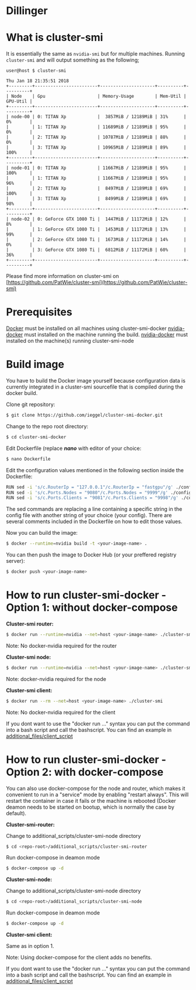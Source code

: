 # Dillinger
# What is cluster-smi
It is essentially the same as `nvidia-smi` but for multiple machines.
Running `cluster-smi` and will output something as the following;
```console
user@host $ cluster-smi

Thu Jan 18 21:35:51 2018
+---------+------------------------+---------------------+----------+----------+
| Node    | Gpu                    | Memory-Usage        | Mem-Util | GPU-Util |
+---------+------------------------+---------------------+----------+----------+
| node-00 | 0: TITAN Xp            |  3857MiB / 12189MiB | 31%      | 0%       |
|         | 1: TITAN Xp            | 11689MiB / 12189MiB | 95%      | 0%       |
|         | 2: TITAN Xp            | 10787MiB / 12189MiB | 88%      | 0%       |
|         | 3: TITAN Xp            | 10965MiB / 12189MiB | 89%      | 100%     |
+---------+------------------------+---------------------+----------+----------+
| node-01 | 0: TITAN Xp            | 11667MiB / 12189MiB | 95%      | 100%     |
|         | 1: TITAN Xp            | 11667MiB / 12189MiB | 95%      | 96%      |
|         | 2: TITAN Xp            |  8497MiB / 12189MiB | 69%      | 100%     |
|         | 3: TITAN Xp            |  8499MiB / 12189MiB | 69%      | 98%      |
+---------+------------------------+---------------------+----------+----------+
| node-02 | 0: GeForce GTX 1080 Ti |  1447MiB / 11172MiB | 12%      | 8%       |
|         | 1: GeForce GTX 1080 Ti |  1453MiB / 11172MiB | 13%      | 99%      |
|         | 2: GeForce GTX 1080 Ti |  1673MiB / 11172MiB | 14%      | 0%       |
|         | 3: GeForce GTX 1080 Ti |  6812MiB / 11172MiB | 60%      | 36%      |
+---------+------------------------+---------------------+----------+----------+
```
Please find more information on cluster-smi on [https://github.com/PatWie/cluster-smi](https://github.com/PatWie/cluster-smi)

# Prerequisites
[Docker](https://docs.docker.com/install/) must be installed on all machines using cluster-smi-docker
[nvidia-docker](https://github.com/NVIDIA/nvidia-docker) must installed on the machine running the build.
[nvidia-docker](https://github.com/NVIDIA/nvidia-docker) must installed on the machine(s) running cluster-smi-node

# Build image
You have to build the Docker image yourself because configuration data is currently integrated in a cluster-smi sourcefile that is compiled during the docker build.

Clone git repository:
```sh
$ git clone https://github.com/ieggel/cluster-smi-docker.git
```
Change to the repo root directory:
```sh
$ cd cluster-smi-docker
```
Edit Dockerfile (replace ***nano*** with editor of your choice:
```sh
$ nano Dockerfile
```
Edit the configuration values mentioned in the following section inside the Dockerfile:
```sh
RUN sed -i 's/c.RouterIp = "127.0.0.1"/c.RouterIp = "fastgpu"/g' ./config.go
RUN sed -i 's/c.Ports.Nodes = "9080"/c.Ports.Nodes = "9999"/g' ./config.go
RUN sed -i 's/c.Ports.Clients = "9081"/c.Ports.Clients = "9998"/g' ./config.go
```
The sed commands are replacing a line containing a specific string in the config file with another string of your choice (your config). There are several comments included in the Dockerfile on how to edit those values.

Now you can build the image:
```sh
$ docker --runtime=nvidia build -t <your-image-name> .
```
You can then push the image to Docker Hub (or your preffered registry server):
```sh
$ docker push <your-image-name>
```

# How to run cluster-smi-docker - Option 1: without docker-compose

**Cluster-smi router:**
```sh
$ docker run --runtime=nvidia --net=host <your-image-name> ./cluster-smi-router
```
Note: No docker-nvidia required for the router

**Cluster-smi node:**
```sh
$ docker run --runtime=nvidia --net=host <your-image-name> ./cluster-smi-node
```
Note: docker-nvidia required for the node

**Cluster-smi client:**
```sh
$ docker run --rm --net=host <your-image-name> ./cluster-smi
```
Note: No docker-nvidia required for the client

If you dont want to use the "docker run ..." syntax you can put the command into a bash script and call the bashscript. You can find an example in [additional_files/client_script](additional_scripts/client-script)




# How to run cluster-smi-docker - Option 2: with docker-compose
You can also use docker-compose for the node and router, which makes it convenient to run in a "service" mode by enabling "restart always". This will restart the container in case it fails or the machine is rebooted (Docker deamon needs to be started on bootup, which is normally the case by default).

**Cluster-smi-router:**

Change to additional_scripts/cluster-smi-node directory
```sh
$ cd <repo-root>/additional_scripts/cluster-smi-router
```
Run docker-compose in deamon mode
```sh
$ docker-compose up -d
```

**Cluster-smi-node:**

Change to additional_scripts/cluster-smi-node directory
```sh
$ cd <repo-root>/additional_scripts/cluster-smi-node
```
Run docker-compose in deamon mode
```sh
$ docker-compose up -d
```

**Cluster-smi client:**

Same as in option 1.

Note: Using docker-compose for the client adds no benefits. 

If you dont want to use the "docker run ..." syntax you can put the command into a bash script and call the bashscript. You can find an example in [additional_files/client_script](additional_scripts/client-script)

